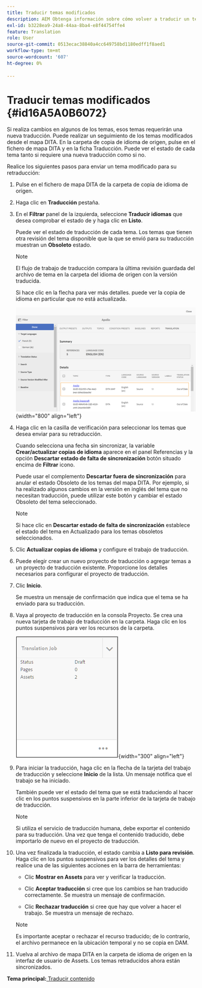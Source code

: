 ```yaml
---
title: Traducir temas modificados
description: AEM Obtenga información sobre cómo volver a traducir un tema modificado en Guías de.
exl-id: b3228ea9-24a8-44aa-8ba4-e8f44754ffe4
feature: Translation
role: User
source-git-commit: 0513ecac38840a4cc649758bd1180edff1f8aed1
workflow-type: tm+mt
source-wordcount: '607'
ht-degree: 0%

---
```


# Traducir temas modificados {#id16A5A0B6072}

Si realiza cambios en algunos de los temas, esos temas requerirán una nueva traducción. Puede realizar un seguimiento de los temas modificados desde el mapa DITA. En la carpeta de copia de idioma de origen, pulse en el fichero de mapa DITA y en la ficha Traducción. Puede ver el estado de cada tema tanto si requiere una nueva traducción como si no.

Realice los siguientes pasos para enviar un tema modificado para su retraducción:

1. Pulse en el fichero de mapa DITA de la carpeta de copia de idioma de origen.

1. Haga clic en **Traducción** pestaña.

1. En el **Filtrar** panel de la izquierda, seleccione **Traducir idiomas** que desea comprobar el estado de y haga clic en **Listo**.

   Puede ver el estado de traducción de cada tema. Los temas que tienen otra revisión del tema disponible que la que se envió para su traducción muestran un **Obsoleto** estado.

   >[!NOTE]
   >
   > El flujo de trabajo de traducción compara la última revisión guardada del archivo de tema en la carpeta del idioma de origen con la versión traducida.

   Si hace clic en la flecha para ver más detalles. puede ver la copia de idioma en particular que no está actualizada.

   ![](images/out-of-sync-uuid.png){width="800" align="left"}

1. Haga clic en la casilla de verificación para seleccionar los temas que desea enviar para su retraducción.

   Cuando selecciona una fecha sin sincronizar, la variable **Crear/actualizar copias de idioma** aparece en el panel Referencias y la opción **Descartar estado de falta de sincronización** botón situado encima de **Filtrar** icono.

   Puede usar el complemento **Descartar fuera de sincronización** para anular el estado Obsoleto de los temas del mapa DITA. Por ejemplo, si ha realizado algunos cambios en la versión en inglés del tema que no necesitan traducción, puede utilizar este botón y cambiar el estado Obsoleto del tema seleccionado.

   >[!NOTE]
   >
   > Si hace clic en **Descartar estado de falta de sincronización** establece el estado del tema en Actualizado para los temas obsoletos seleccionados.

1. Clic **Actualizar copias de idioma** y configure el trabajo de traducción.

1. Puede elegir crear un nuevo proyecto de traducción o agregar temas a un proyecto de traducción existente. Proporcione los detalles necesarios para configurar el proyecto de traducción.

1. Clic **Inicio**.

   Se muestra un mensaje de confirmación que indica que el tema se ha enviado para su traducción.

1. Vaya al proyecto de traducción en la consola Proyecto. Se crea una nueva tarjeta de trabajo de traducción en la carpeta. Haga clic en los puntos suspensivos para ver los recursos de la carpeta.

   ![](images/incremental-job.PNG){width="300" align="left"}

1. Para iniciar la traducción, haga clic en la flecha de la tarjeta del trabajo de traducción y seleccione **Inicio** de la lista. Un mensaje notifica que el trabajo se ha iniciado.

   También puede ver el estado del tema que se está traduciendo al hacer clic en los puntos suspensivos en la parte inferior de la tarjeta de trabajo de traducción.

   >[!NOTE]
   >
   > Si utiliza el servicio de traducción humana, debe exportar el contenido para su traducción. Una vez que tenga el contenido traducido, debe importarlo de nuevo en el proyecto de traducción.

1. Una vez finalizada la traducción, el estado cambia a **Listo para revisión**. Haga clic en los puntos suspensivos para ver los detalles del tema y realice una de las siguientes acciones en la barra de herramientas:

   - Clic **Mostrar en Assets** para ver y verificar la traducción.

   - Clic **Aceptar traducción** si cree que los cambios se han traducido correctamente. Se muestra un mensaje de confirmación.

   - Clic **Rechazar traducción** si cree que hay que volver a hacer el trabajo. Se muestra un mensaje de rechazo.

   >[!NOTE]
   >
   > Es importante aceptar o rechazar el recurso traducido; de lo contrario, el archivo permanece en la ubicación temporal y no se copia en DAM.

1. Vuelva al archivo de mapa DITA en la carpeta de idioma de origen en la interfaz de usuario de Assets. Los temas retraducidos ahora están sincronizados.


**Tema principal:**[ Traducir contenido](translation.md)
